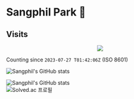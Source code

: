 # Sangphil Park 🦦

## Visits
<p align="center">
  <a href="https://count.getloli.com/"><img src="https://count.getloli.com/get/@SangphilPark?theme=rule34"/></a>
</p>

Counting since `2023-07-27 T01:42:06Z` (ISO 8601)

![Sangphil's GitHub stats](https://hits.seeyoufarm.com/api/count/incr/badge.svg?url=https%3A%2F%2Fgithub.com%2FSangphilPark&count_bg=%2347B7E3&title_bg=%235B5D5E&icon=&icon_color=%23E7E7E7&title=hits&edge_flat=false)

![Sangphil's GitHub stats](https://github-readme-stats.vercel.app/api?username=SangphilPark&show_icons=true&theme=radical)  
![Solved.ac 프로필](http://mazassumnida.wtf/api/v2/generate_badge?boj=psp112)
<!--
**SangphilPark/SangphilPark** is a ✨ _special_ ✨ repository because its `README.md` (this file) appears on your GitHub profile.

Here are some ideas to get you started:

- 🔭 I’m currently working on ...
- 🌱 I’m currently learning ...
- 👯 I’m looking to collaborate on ...
- 🤔 I’m looking for help with ...
- 💬 Ask me about ...
- 📫 How to reach me: ...
- 😄 Pronouns: ...
- ⚡ Fun fact: ...
-->
